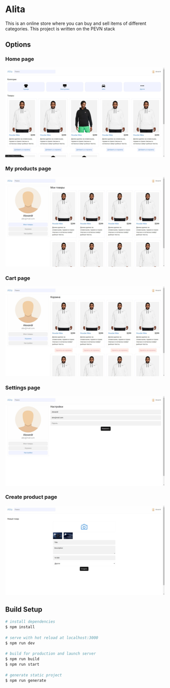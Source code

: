 # Alita

This is an online store where you can buy and sell items of different categories. This project is written on the PEVN stack

## Options

### Home page

<img src="./readmeImages/home.jpg" alt="home page" />

### My products page

<img src="./readmeImages/MyProduct.jpg" alt="my products page" />

### Cart page

<img src="./readmeImages/cart.jpg" alt="cart page" />

### Settings page

<img src="./readmeImages/settings.jpg" alt="settings page" />

### Create product page

<img src="./readmeImages/create.jpg" alt="create product page" />

## Build Setup

```bash
# install dependencies
$ npm install

# serve with hot reload at localhost:3000
$ npm run dev

# build for production and launch server
$ npm run build
$ npm run start

# generate static project
$ npm run generate
```
